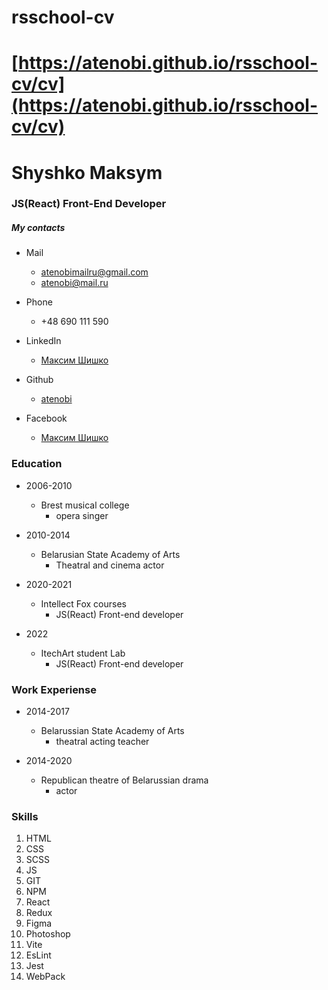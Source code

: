 # rsschool-cv
# [https://atenobi.github.io/rsschool-cv/cv](https://atenobi.github.io/rsschool-cv/cv)

# Shyshko Maksym
### JS(React) Front-End Developer

##### My contacts
* Mail 
    + [atenobimailru@gmail.com](atenobimailru@gmail.com)
    + [atenobi@mail.ru](atenobi@mail.ru)

* Phone
    + \+48 690 111 590  

* LinkedIn
    + [Максим Шишко](https://www.linkedin.com/in/max-shyshko-js-react-j-dev/)

* Github
    + [atenobi](https://github.com/atenobi/)

* Facebook
    + [Максим Шишко](https://facebook.com/atenobi/)

### Education

* 2006-2010
    + Brest musical college
        - opera singer

* 2010-2014
    + Belarusian State Academy of Arts
        - Theatral and cinema actor 

* 2020-2021
    + Intellect Fox courses
        - JS(React) Front-end developer 

* 2022
    + ItechArt student Lab
        - JS(React) Front-end developer

### Work Experiense

* 2014-2017
    + Belarussian State Academy of Arts
        - theatral acting teacher

* 2014-2020
    + Republican theatre of Belarussian drama
        - actor

### Skills
1. HTML
2. CSS
3. SCSS
4. JS
5. GIT
6. NPM
7. React
8. Redux
9. Figma
10. Photoshop
11. Vite
12. EsLint
13. Jest
14. WebPack

